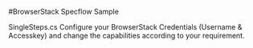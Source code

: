 #BrowserStack Specflow Sample

SingleSteps.cs
Configure your BrowserStack Credentials (Username & Accesskey) and change the capabilities according to your requirement.
